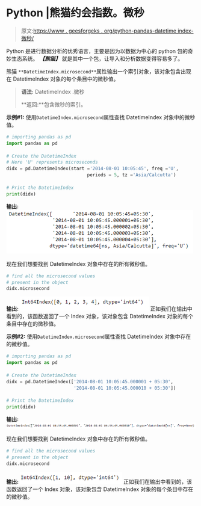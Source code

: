 # Python |熊猫约会指数。微秒

> 原文:[https://www . geesforgeks . org/python-pandas-datetime index-微秒/](https://www.geeksforgeeks.org/python-pandas-datetimeindex-microsecond/)

Python 是进行数据分析的优秀语言，主要是因为以数据为中心的 python 包的奇妙生态系统。 ***【熊猫】*** 就是其中一个包，让导入和分析数据变得容易多了。

熊猫 `**DatetimeIndex.microsecond**`属性输出一个索引对象，该对象包含出现在 DatetimeIndex 对象的每个条目中的微秒值。

> **语法:** DatetimeIndex .微秒
> 
> **返回:**包含微秒的索引。

**示例#1:** 使用`DatetimeIndex.microsecond`属性查找 DatetimeIndex 对象中的微秒值。

```py
# importing pandas as pd
import pandas as pd

# Create the DatetimeIndex
# Here 'U' represents microseconds
didx = pd.DatetimeIndex(start ='2014-08-01 10:05:45', freq ='U',
                              periods = 5, tz ='Asia/Calcutta')

# Print the DatetimeIndex
print(didx)
```

**输出:**
![](img/cea8802d6e8a97ee8abb427965364acc.png)

现在我们想要找到 DatetimeIndex 对象中存在的所有微秒值。

```py
# find all the microsecond values
# present in the object
didx.microsecond
```

**输出:**
![](img/7046450f07055a8b331cacca2f92b02e.png)
正如我们在输出中看到的，该函数返回了一个 Index 对象，该对象包含 DatetimeIndex 对象的每个条目中存在的微秒值。

**示例#2:** 使用`DatetimeIndex.microsecond`属性查找 DatetimeIndex 对象中存在的微秒值。

```py
# importing pandas as pd
import pandas as pd

# Create the DatetimeIndex
didx = pd.DatetimeIndex(['2014-08-01 10:05:45.000001 + 05:30', 
                         '2014-08-01 10:05:45.000010 + 05:30'])

# Print the DatetimeIndex
print(didx)
```

**输出:**
![](img/bd55699f96a3e3f2d781dd404ac624a3.png)

现在我们想要找到 DatetimeIndex 对象中存在的所有微秒值。

```py
# find all the microsecond values 
# present in the object
didx.microsecond
```

**输出:**
![](img/8a3f0105b41fe5e3774aff0c1ea1b6c5.png)
正如我们在输出中看到的，该函数返回了一个 Index 对象，该对象包含 DatetimeIndex 对象的每个条目中存在的微秒值。